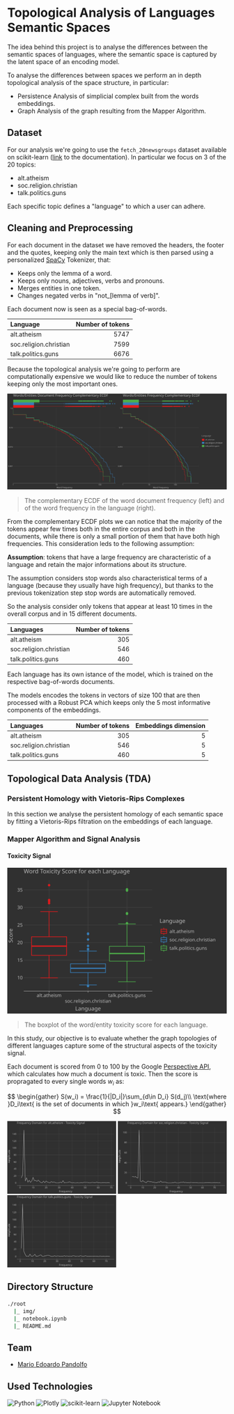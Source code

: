 # Topological Analysis of Languages Semantic Spaces

The idea behind this project is to analyse the differences between the semantic spaces of languages, where the semantic space is captured by the latent space of an encoding model.

To analyse the differences between spaces we perform an in depth topological analysis of the space structure, in particular:

- Persistence Analysis of simplicial complex built from the words embeddings.
- Graph Analysis of the graph resulting from the Mapper Algorithm. 

## Dataset

For our analysis we're going to use the `fetch_20newsgroups` dataset available on scikit-learn ([link](https://scikit-learn.org/stable/datasets/real_world.html#newsgroups-dataset) to the documentation). In particular we focus on 3 of the 20 topics:

- alt.atheism
- soc.religion.christian
- talk.politics.guns

Each specific topic defines a "language" to which a user can adhere.

## Cleaning and Preprocessing

For each document in the dataset we have removed the headers, the footer and the quotes, keeping only the main text which is then parsed using a personalized [SpaCy](https://spacy.io/) Tokenizer, that:

- Keeps only the lemma of a word.
- Keeps only nouns, adjectives, verbs and pronouns.
- Merges entities in one token.
- Changes negated verbs in "not_[lemma of verb]".

Each document now is seen as a special bag-of-words.

|Language|Number of tokens|
|:--|--:|
|alt.atheism|5747|
|soc.religion.christian|7599|
|talk.politics.guns|6676|

Because the topological analysis we're going to perform are computationally expensive we would like to reduce the number of tokens keeping only the most important ones.

![ecdf plot](./img/ecdf.svg)

> The complementary ECDF of the word document frequency (left) and of the word frequency in the language (right).

From the complementary ECDF plots we can notice that the majority of the tokens appear few times both in the entire corpus and both in the documents, while there is only a small portion of them that have both high frequencies. This consideration leds to the following assumption:

**Assumption**: tokens that have a large frequency are characteristic of a language and retain the major informations about its structure.

The assumption considers stop words also characteristical terms of a language (because they usually have high frequency), but thanks to the previous tokenization step stop words are automatically removed.

So the analysis consider only tokens that appear at least 10 times in the overall corpus and in 15 different documents.

|Languages|Number of tokens|
|:--|--:|
|alt.atheism|305|
|soc.religion.christian|546|
|talk.politics.guns|460|

Each language has its own istance of the model, which is trained on the respective bag-of-words documents.

The models encodes the tokens in vectors of size 100 that are then processed with a Robust PCA which keeps only the 5 most informative components of the embeddings.

|Languages|Number of tokens|Embeddings dimension|
|:--|--:|--:|
|alt.atheism|305|5|
|soc.religion.christian|546|5|
|talk.politics.guns|460|5|

## Topological Data Analysis (TDA)

### Persistent Homology with Vietoris-Rips Complexes

In this section we analyse the persistent homology of each semantic space by fitting a Vietoris-Rips filtration on the embeddings of each language.



### Mapper Algorithm and Signal Analysis

#### Toxicity Signal

![toxicity signal](./img/words_toxicity_score.svg)

> The boxplot of the word/entity toxicity score for each language.

In this study, our objective is to evaluate whether the graph topologies of different languages capture some of the structural aspects of the toxicity signal.

Each document is scored from 0 to 100 by the Google [Perspective API](https://perspectiveapi.com/), which calculates how much a document is toxic. Then the score is propragated to every single words $w_i$ as:

$$
\begin{gather}
S(w_i) = \frac{1}{|D_i|}\sum_{d\in D_i} S(d_j)\\
\text{where }D_i\text{ is the set of documents in which }w_i\text{ appears.}
\end{gather}
$$

<p float="left">
  <img src="./img/alt.atheism_frequency_spectrum.svg" width="250" />
  <img src="./img/soc.religion.christian_frequency_spectrum.svg" width="250" /> 
  <img src="./img/talk.politics.guns_frequency_spectrum.svg" width="250" />
</p>


## Directory Structure

```bash
./root
  |_ img/
  |_ notebook.ipynb
  |_ README.md
```

## Team

- [Mario Edoardo Pandolfo](https://github.com/JRhin)

## Used Technologies

![Python](https://img.shields.io/badge/python-3670A0?style=for-the-badge&logo=python&logoColor=ffdd54) ![Plotly](https://img.shields.io/badge/Plotly-%233F4F75.svg?style=for-the-badge&logo=plotly&logoColor=white) ![scikit-learn](https://img.shields.io/badge/scikit--learn-%23F7931E.svg?style=for-the-badge&logo=scikit-learn&logoColor=white) ![Jupyter Notebook](https://img.shields.io/badge/jupyter-%23FA0F00.svg?style=for-the-badge&logo=jupyter&logoColor=white)